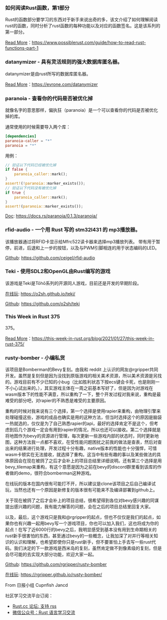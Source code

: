### 如何阅读Rust函数，第1部分

Rust的函数部分要学习的东西对于新手来说出奇的多，该文介绍了如何理解阅读rust的函数，同时分析了rust函数的每种功能以及对应的函数签名。这是该系列的第一部分。

[Read More](https://www.possiblerust.com/guide/how-to-read-rust-functions-part-1)：https://www.possiblerust.com/guide/how-to-read-rust-functions-part-1

### datanymizer - 具有灵活规则的强大数据库匿名器。

datanymizer是由rust所写的数据库匿名器。

[Read More](https://evrone.com/datanymizer)：https://evrone.com/datanymizer

### paranoia - 查看你的代码是否被优化掉

就像名字的意思那样，偏执狂（paranoia）是一个可以查看你的代码是否被优化掉的库。

通常使用的时候需要导入两个库：
``` toml
[dependencies]
paranoia-caller = "*"
paranoia = "*"
```

用例：
```rust
// 验证以下代码已经被优化掉
if false {
    paranoia_caller::mark();
}
assert!(!paranoia::marker_exists());
// 验证以下代码没有被优化掉
if true {
    paranoia_caller::mark();
}
assert!(paranoia::marker_exists());
```

[Doc](https://docs.rs/paranoia/0.1.3/paranoia/): https://docs.rs/paranoia/0.1.3/paranoia/


### rfid-audio - 一个用 Rust 写的 stm32l431 的 mp3播放器。

该播放器通过将RFID卡显示给Mfrc522读卡器来选择mp3播放列表。 带有用于暂停，前进，后退和上一步的按钮，以及与PWM引脚相连的用于状态编码的LED。

[Github](https://github.com/ceigel/rfid-audio): https://github.com/ceigel/rfid-audio

### Teki - 使用SDL2和OpenGL由Rust编写的游戏

该游戏是Teki是Tōhō系列的开源同人游戏，目前还是开发的早期阶段。

[在线玩](https://o2sh.github.io/teki/): https://o2sh.github.io/teki/

[Github](https://github.com/o2sh/teki): https://github.com/o2sh/teki

### This Week in Rust 375

375。

[Read More](https://this-week-in-rust.org/blog/2021/01/27/this-week-in-rust-375/)：https://this-week-in-rust.org/blog/2021/01/27/this-week-in-rust-375/

### rusty-bomber - 小编私货

该项目是Bomberman的Bevy复刻。由我和 reddit 上认识的网友@rgripper共同开发。虽然是复刻但是因为没找到原版游戏的相关美术资源，所以美术资源是另找的。游戏目前有不少已知的小bug（比如胜利状态下按ecs键会卡死，也是刚刚一不小心试出来的。），其实游戏主体在一周之前基本写好了，但是因为对游戏在wasm版本下的性能不满意，所以重构了一下，整个开发过程对我来说，重构是最难受的部分吧，对rapier的不熟悉是难受的主要原因。

重构的时候对我来说有三个选择，第一个选择是使用rapier来重构，由物理引擎来处理碰撞这些，游戏的成品也确实是用的这种方法，但当时选择这个的原因是脑袋一热就选的，仅仅是为了自己熟悉rapier的api，最好的选择肯定不是这个，但考虑到后几个游戏一定会有用到rapier的情况，所以也还可以接收。第二个选择就是将地图作为bevy的资源进行管理，每次更新一些游戏内部的状态时，同时更新地图，这种方法我一点都不喜欢，在受性能问题困扰之前我的做法是查表，然后对查出来的结果进行处理，开发过程十分有趣，native版本的性能也十分强悍，可惜wasm卡顿实在无法接收，就选择了重构。这当中有些有趣的事以及某些做法的具体原因会在现在被鸽了之后才会补上的项目总结里详细说明。还有第三个选择是用bevy_tilemap来重构，有这个意愿是因为之前在bevy的discord群里看到该库的作者做的demo，很符合bomberman这种游戏。

在线玩的版本在国内很有可能打不开，所以建议是clone该项目之后自己编译试玩，当然也还有一个原因是新修复的版本很有可能来不及编译部署到github上。

关于现在被鸽了之后才会补上的项目总结，很希望得到各位对bevy感兴趣的同谋提出感兴趣的问题，我有能力解答的问题，会在之后的项目总结里回复大家。

以及，最后，这个游戏只是我和@rgripper的起点，但也不仅仅是我们的起点，如果你也有兴趣一起用bevy写一个游戏项目，你也可以加入我们，这也将成为你的起点！在写了近6000行的bevy之后，我明显感受到基本没有用到生命期相关的rust新手很害怕的东西，甚至通过bevy的一些概念，让我加深了对并行等相关知识的认识和理解，也希望即使你只是rust新手，但不要害怕上手去写一些rust代码。我们决定的下一款游戏是西米岛的复刻，虽然肯定做不到像素级的复刻，但是会尽可能的去实现大部分功能，欢迎大家一起。

[Github](https://github.com/rgripper/rusty-bomber):  https://github.com/rgripper/rusty-bomber

[在线玩](https://rgripper.github.io/rusty-bomber/): https://rgripper.github.io/rusty-bomber/

From 日报小组 Cupnfish Jancd

社区学习交流平台订阅：

- [Rust.cc 论坛: 支持 rss](https://rustcc.cn/)
- [微信公众号：Rust 语言学习交流](https://rustcc.cn/article?id=ed7c9379-d681-47cb-9532-0db97d883f62)